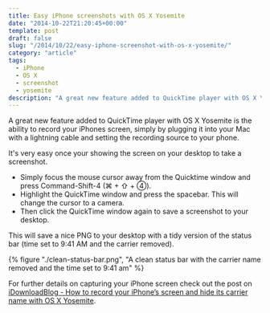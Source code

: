 ```yaml
---
title: Easy iPhone screenshots with OS X Yosemite
date: "2014-10-22T21:20:45+00:00"
template: post
draft: false
slug: "/2014/10/22/easy-iphone-screenshot-with-os-x-yosemite/"
category: "article"
tags:
  - iPhone
  - OS X
  - screenshot
  - yosemite
description: "A great new feature added to QuickTime player with OS X Yosemite is the ability to record your iPhones screen, simply by plugging it into your Mac with a lightning cable and setting the recording source to your phone."
---
```


A great new feature added to QuickTime player with OS X Yosemite is the ability to record your iPhones screen, simply by plugging it into your Mac with a lightning cable and setting the recording source to your phone.

It's very easy once your showing the screen on your desktop to take a screenshot.

- Simply focus the mouse cursor away from the Quicktime window and press Command-Shift-4 (&#8984; +&nbsp;&#8679; +&nbsp;&#9315;).
- Highlight the QuickTime window and press the spacebar. This will change the cursor to a camera.
- Then click the QuickTime window again to save a screenshot to your desktop.

This will save a nice PNG to your desktop with a tidy version of the status bar (time set to 9:41 AM and the carrier removed).

{% figure "./clean-status-bar.png", "A clean status bar with the carrier name removed and the time set to 9:41 am" %}

For further details on capturing your iPhone screen check out the post on [iDownloadBlog - How to record your iPhone’s screen and hide its carrier name with OS X Yosemite](http://www.idownloadblog.com/2014/10/20/how-to-record-your-iphones-screen-and-hide-its-carrier-name-with-os-x-yosemite/).
